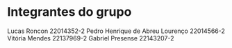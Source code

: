 # Integrantes do grupo

Lucas Roncon 22014352-2
Pedro Henrique de Abreu Lourenço 22014566-2
Vitória Mendes 22137969-2
Gabriel Presense 22143207-2